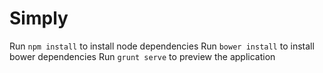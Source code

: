 # Simply

Run `npm install` to install node dependencies
Run `bower install` to install bower dependencies
Run `grunt serve` to preview the application

